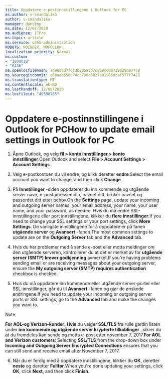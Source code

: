 ```yaml
---
title: Oppdatere e-postinnstillingene i Outlook for PC
ms.author: v-smandalika
author: v-smandalika
manager: dansimp
ms.date: 12/07/2020
ms.audience: ITPro
ms.topic: article
ms.service: o365-administration
ROBOTS: NOINDEX, NOFOLLOW
localization_priority: Normal
ms.custom:
- "1800018"
- "6436"
ms.openlocfilehash: 7b98d6d7fcc3b8b59207c868c606730828d677c8
ms.sourcegitcommit: c68aeb650c74cc790c6027a91965dcaf577f7428
ms.translationtype: MT
ms.contentlocale: nb-NO
ms.lasthandoff: 12/08/2020
ms.locfileid: "49598765"
---
```

# <a name="how-to-update-email-settings-in-outlook-for-pc"></a><span data-ttu-id="c87b5-102">Oppdatere e-postinnstillingene i Outlook for PC</span><span class="sxs-lookup"><span data-stu-id="c87b5-102">How to update email settings in Outlook for PC</span></span>

1. <span data-ttu-id="c87b5-103">Åpne Outlook, og velg **fil > konto innstillinger > konto innstillinger**.</span><span class="sxs-lookup"><span data-stu-id="c87b5-103">Open Outlook and select **File > Account Settings > Account Settings**.</span></span>

2. <span data-ttu-id="c87b5-104">Velg e-postkontoen du vil endre, og klikk deretter **endre**.</span><span class="sxs-lookup"><span data-stu-id="c87b5-104">Select the email account you want to change, and then click **Change**.</span></span> 

3. <span data-ttu-id="c87b5-105">På **Innstillinger** -siden oppdaterer du inn kommende og utgående server navn, e-postadressen din, navnet ditt, bruker navnet og passordet ditt etter behov.</span><span class="sxs-lookup"><span data-stu-id="c87b5-105">On the **Settings** page, update your incoming and outgoing server names, your email address, your name, your user name, and your password, as needed.</span></span> <span data-ttu-id="c87b5-106">Hvis du må endre SSL-innstillingene eller port innstillingene, klikker du **flere innstillinger**.</span><span class="sxs-lookup"><span data-stu-id="c87b5-106">If you need to change your SSL settings or your port settings, click **More Settings**.</span></span> <span data-ttu-id="c87b5-107">De vanligste innstillingene for å oppdatere er på fanen **utgående server** og **Avansert** -fanen.</span><span class="sxs-lookup"><span data-stu-id="c87b5-107">The most common settings to update are on the **Outgoing Server** tab and the **Advanced** tab.</span></span>

4. <span data-ttu-id="c87b5-108">Hvis du har problemer med å sende e-post eller motta meldinger om den utgående serveren, kontrollerer du at det er merket av for **utgående server (SMTP) krever godkjenning** avmerket.</span><span class="sxs-lookup"><span data-stu-id="c87b5-108">If you're having problems sending email or are receiving messages about your outgoing server, ensure the **My outgoing server (SMTP) requires authentication** checkbox is checked.</span></span>

5. <span data-ttu-id="c87b5-109">Hvis du må oppdatere inn kommende eller utgående server-porter eller SSL-innstillinger, går du til **Avansert** -fanen og gjør de ønskede endringene.</span><span class="sxs-lookup"><span data-stu-id="c87b5-109">If you need to update your incoming or outgoing server ports or SSL settings, go to the **Advanced** tab and make the changes you want to.</span></span>

> [!NOTE]
> <span data-ttu-id="c87b5-110">**For AOL-og Verizon-kunder: Hvis** du velger **SSL/TLS** fra rulle gardin listen under **inn kommende og utgående server krypterte tilkoblinger** , sikrer du at du fremdeles kan sende og motta e-post etter november 7, 2017.</span><span class="sxs-lookup"><span data-stu-id="c87b5-110">**For AOL and Verizon customers**: Selecting **SSL/TLS** from the drop-down box under **Incoming and Outgoing Server Encrypted Connections** ensures that you can still send and receive email after November 7, 2017.</span></span>

6. <span data-ttu-id="c87b5-111">Når du er ferdig med å oppdatere innstillingene, klikker du **OK**, deretter **neste** og deretter **Fullfør**.</span><span class="sxs-lookup"><span data-stu-id="c87b5-111">When you're done updating your settings, click **OK**, click **Next**, and then click **Finish**.</span></span>


